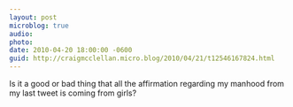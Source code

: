 ```yaml
---
layout: post
microblog: true
audio: 
photo: 
date: 2010-04-20 18:00:00 -0600
guid: http://craigmcclellan.micro.blog/2010/04/21/t12546167824.html
---
```

Is it a good or bad thing that all the affirmation regarding my manhood from my last tweet is coming from girls?
